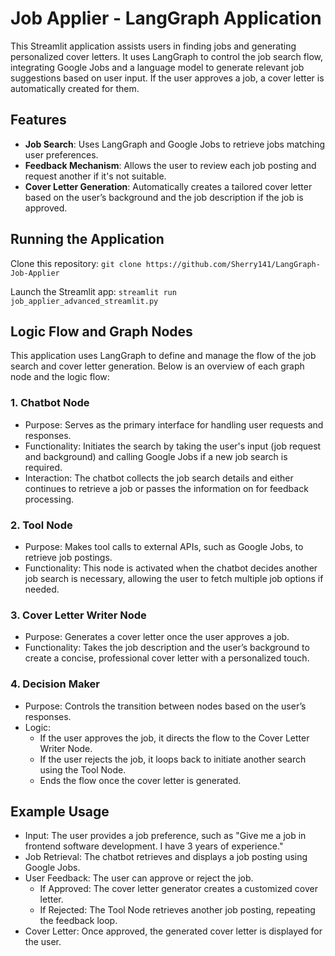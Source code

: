 # Job Applier - LangGraph Application

This Streamlit application assists users in finding jobs and generating personalized cover letters. It uses LangGraph to control the job search flow, integrating Google Jobs and a language model to generate relevant job suggestions based on user input. If the user approves a job, a cover letter is automatically created for them.

## Features
- **Job Search**: Uses LangGraph and Google Jobs to retrieve jobs matching user preferences.
- **Feedback Mechanism**: Allows the user to review each job posting and request another if it's not suitable.
- **Cover Letter Generation**: Automatically creates a tailored cover letter based on the user’s background and the job description if the job is approved.


## Running the Application
Clone this repository:
`git clone https://github.com/Sherry141/LangGraph-Job-Applier`

Launch the Streamlit app:
`streamlit run job_applier_advanced_streamlit.py`

## Logic Flow and Graph Nodes
This application uses LangGraph to define and manage the flow of the job search and cover letter generation. Below is an overview of each graph node and the logic flow:

### 1. Chatbot Node
 - Purpose: Serves as the primary interface for handling user requests and responses.
 - Functionality: Initiates the search by taking the user's input (job request and background) and calling Google Jobs if a new job search is required.
- Interaction: The chatbot collects the job search details and either continues to retrieve a job or passes the information on for feedback processing.
### 2. Tool Node
 - Purpose: Makes tool calls to external APIs, such as Google Jobs, to retrieve job postings.
 - Functionality: This node is activated when the chatbot decides another job search is necessary, allowing the user to fetch multiple job options if needed.
### 3. Cover Letter Writer Node
 - Purpose: Generates a cover letter once the user approves a job.
 - Functionality: Takes the job description and the user’s background to create a concise, professional cover letter with a personalized touch.
### 4. Decision Maker
- Purpose: Controls the transition between nodes based on the user’s responses.
- Logic:
    - If the user approves the job, it directs the flow to the Cover Letter Writer Node.
    - If the user rejects the job, it loops back to initiate another search using the Tool Node.
    - Ends the flow once the cover letter is generated.
## Example Usage
 - Input: The user provides a job preference, such as "Give me a job in frontend software development. I have 3 years of experience."
 - Job Retrieval: The chatbot retrieves and displays a job posting using Google Jobs.
 - User Feedback: The user can approve or reject the job.
    - If Approved: The cover letter generator creates a customized cover letter.
    - If Rejected: The Tool Node retrieves another job posting, repeating the feedback loop.
 - Cover Letter: Once approved, the generated cover letter is displayed for the user.